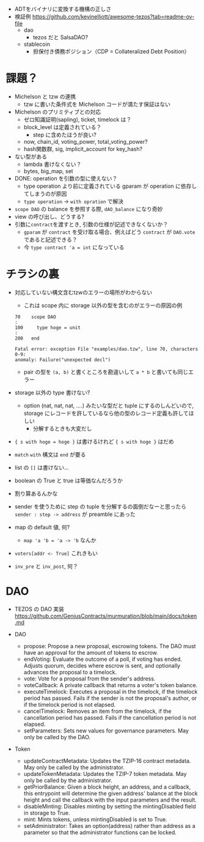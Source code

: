 - ADTをバイナリに変換する機構の正しさ
- 検証例 https://github.com/kevinelliott/awesome-tezos?tab=readme-ov-file
  - dao
    - tezos だと SalsaDAO?
  - stablecoin
    - 担保付き債務ポジション（CDP = Collateralized Debt Position）

# 課題？
- Michelson と tzw の連携
  - tzw に書いた条件式を Michelson コードが満たす保証はない
- Michelson のプリミティブとの対応
  - ゼロ知識証明(sapling), ticket, timelock は？
  - block_level は定義されている？
    - step に含めたほうが良い?
  - now, chain_id, voting_power, total_voting_power?
  - hash関数群, sig, implicit_account for key_hash?
- ない型がある
  - lambda 書けなくない？
  - bytes, big_map, set
- DONE: operation を引数の型に使えない？
  - type operation より前に定義されている gparam が operation に依存してしまうのが原因  
  - `type operation` -> `with opration` で解決
- `scope DAO` の balance を参照する際, `dAO_balance` になり奇妙
- view の呼び出し、どうする?
- 引数に`contract`を渡すとき, 引数の仕様が記述できなくないか？
  - `gparam` が `contract` を受け取る場合、例えばどう `contract` が `DAO.vote` であると記述できる？
  - 今 `type contract 'a = int` になっている


# チラシの裏
- 対応していない構文含むtzwのエラーの場所がわからない
  - これは scope 内に storage 以外の型を含むのがエラーの原因の例
  ```
  70    scope DAO
  :
  100     type hoge = unit
  :
  200   end

  Fatal error: exception File "examples/dao.tzw", line 70, characters 0-9:
  anomaly: Failure("unexpected decl")
  ```
  - pair の型を `(a, b)` と書くところを勘違いして `a * b` と書いても同じエラー

- storage 以外の type 書けない?
  - option (nat, nat, nat, ....) みたいな型だと tuple にするのしんどいので,
    storage にレコードを許しているなら他の型のレコード定義も許してほしい
    - 分解するときも大変だし

- `{ s with hoge = hoge }` は書けるけれど `{ s with hoge }` はだめ
- `match` `with` 構文は `end` が要る
- list の `[]` は書けない...
- boolean の True と true は等価なんだろうか
- 割り算あるんかな
- sender を使うために step の tuple を分解するの面倒だなーと思ったら `sender : step -> address` が preamble にあった
- map の default 値, 何?
  - `map 'a 'b = 'a -> 'b` なんか
- `voters[addr <- True]` これきもい
- `inv_pre` と `inv_post`, 何？

# DAO
- TEZOS の DAO 実装 https://github.com/GeniusContracts/murmuration/blob/main/docs/token.md


- DAO
  - propose: Propose a new proposal, escrowing tokens. The DAO must have an approval for the amount of tokens to escrow.
  - endVoting: Evaluate the outcome of a poll, if voting has ended. Adjusts quorum, decides where escrow is sent, and optionally advances the proposal to a timelock.
  - vote: Vote for a proposal from the sender's address.
  - voteCallback: A private callback that returns a voter's token balance.
  - executeTimelock: Executes a proposal in the timelock, if the timelock period has passed. Fails if the sender is not the proposal's author, or if the timelock period is not elapsed.
  - cancelTimelock: Removes an item from the timelock, if the cancellation period has passed. Fails if the cancellation period is not elapsed.
  - setParameters: Sets new values for governance parameters. May only be called by the DAO.

- Token
  - updateContractMetadata: Updates the TZIP-16 contract metadata. May only be called by the administrator.
  - updateTokenMetadata: Updates the TZIP-7 token metadata. May only be called by the administrator.
  - getPriorBalance: Given a block height, an address, and a callback, this entrypoint will determine the given address' balance at the block height and call the callback with the input parameters and the result.
  - disableMinting: Disables minting by setting the mintingDisabled field in storage to True.
  - mint: Mints tokens, unless mintingDisabled is set to True.
  - setAdministrator: Takes an option(address) rather than address as a parameter so that the administrator functions can be locked.
